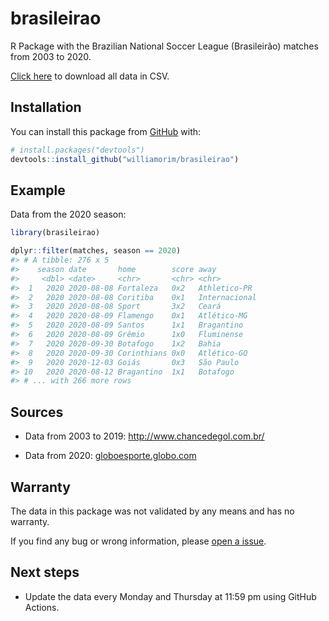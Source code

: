 
<!-- README.md is generated from README.Rmd. Please edit that file -->

# brasileirao

R Package with the Brazilian National Soccer League (Brasileirão)
matches from 2003 to 2020.

<a href="https://raw.githubusercontent.com/williamorim/brasileirao/master/data-raw/csv/matches.csv" download="matches.csv">Click
here</a> to download all data in CSV.

## Installation

You can install this package from [GitHub](https://github.com/) with:

``` r
# install.packages("devtools")
devtools::install_github("williamorim/brasileirao")
```

## Example

Data from the 2020 season:

``` r
library(brasileirao)

dplyr::filter(matches, season == 2020)
#> # A tibble: 276 x 5
#>    season date       home        score away         
#>     <dbl> <date>     <chr>       <chr> <chr>        
#>  1   2020 2020-08-08 Fortaleza   0x2   Athletico-PR 
#>  2   2020 2020-08-08 Coritiba    0x1   Internacional
#>  3   2020 2020-08-08 Sport       3x2   Ceará        
#>  4   2020 2020-08-09 Flamengo    0x1   Atlético-MG  
#>  5   2020 2020-08-09 Santos      1x1   Bragantino   
#>  6   2020 2020-08-09 Grêmio      1x0   Fluminense   
#>  7   2020 2020-09-30 Botafogo    1x2   Bahia        
#>  8   2020 2020-09-30 Corinthians 0x0   Atlético-GO  
#>  9   2020 2020-12-03 Goiás       0x3   São Paulo    
#> 10   2020 2020-08-12 Bragantino  1x1   Botafogo     
#> # ... with 266 more rows
```

## Sources

  - Data from 2003 to 2019: <http://www.chancedegol.com.br/>

  - Data from 2020:
    [globoesporte.globo.com](https://globoesporte.globo.com/futebol/brasileirao-serie-a/)

## Warranty

The data in this package was not validated by any means and has no
warranty.

If you find any bug or wrong information, please [open a
issue](https://github.com/williamorim/brasileirao/issues).

## Next steps

  - Update the data every Monday and Thursday at 11:59 pm using GitHub
    Actions.
